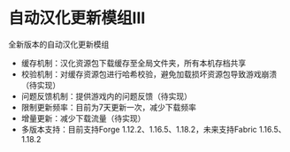 # 自动汉化更新模组Ⅲ

全新版本的自动汉化更新模组
- 缓存机制：汉化资源包下载缓存至全局文件夹，所有本机存档共享
- 校验机制：对缓存资源包进行哈希校验，避免加载损坏资源包导致游戏崩溃（待实现）
- 问题反馈机制：提供游戏内的问题反馈（待实现）
- 限制更新频率：目前为7天更新一次，减少下载频率
- 增量更新：减少下载流量（待实现）
- 多版本支持：目前支持Forge 1.12.2、1.16.5、1.18.2，未来支持Fabric 1.16.5、1.18.2